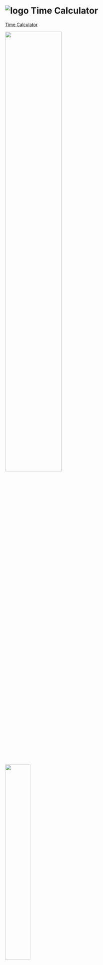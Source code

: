 

# ![logo](/public/favicon.ico) Time Calculator

[Time Calculator](https://mehardiknaik.github.io/time-calculator/)

<img src="https://user-images.githubusercontent.com/96820742/159150162-a22a640c-7059-4c9f-92eb-f585f2f56b73.png" width="60%"/>
<img src="https://user-images.githubusercontent.com/96820742/159150185-650487b4-bde4-44fe-afbb-540fef5643b2.png" width="40%"/>

## Features

- JavaScript
- PWA (desktop & mobile)
- SEO
- Live time
- Nice project structure
- Tablet & mobile friendly

## Function

- Calculate Difference Between Two Dates And give's output in years months days hours minutes seconds miliseconds

## Built with

- [Next js](https://nextjs.org/)
- JavaScript
- VSCode
- And these useful of JavaScript libraries [package.json](package.json)
